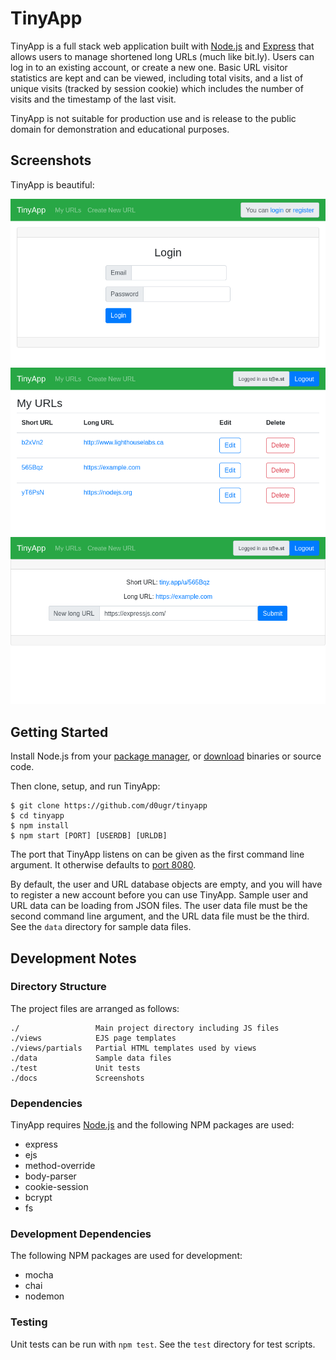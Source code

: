 # **TinyApp**

TinyApp is a full stack web application built with [Node.js](https://nodejs.org) and [Express](https://expressjs.com) that allows users to manage shortened long URLs (much like bit.ly).  Users can log in to an existing account, or create a new one.  Basic URL visitor statistics are kept and can be viewed, including total visits, and a list of unique visits (tracked by session cookie) which includes the number of visits and the timestamp of the last visit.

TinyApp is not suitable for production use and is release to the public domain for demonstration and educational purposes.

## **Screenshots**

TinyApp is beautiful:

!["Login page"](docs/tinyapp-screenshot-01-login.png)
!["URL index"](docs/tinyapp-screenshot-02-url-index.png)
!["URL details"](docs/tinyapp-screenshot-03-url-details.png)

## **Getting Started**

Install Node.js from your [package manager](https://nodejs.org/en/download/package-manager/), or [download](https://nodejs.org/en/download/) binaries or source code.

Then clone, setup, and run TinyApp:

```
$ git clone https://github.com/d0ugr/tinyapp
$ cd tinyapp
$ npm install
$ npm start [PORT] [USERDB] [URLDB]
```

The port that TinyApp listens on can be given as the first command line argument.  It otherwise defaults to [port 8080](http://localhost:8080).

By default, the user and URL database objects are empty, and you will have to register a new account before you can use TinyApp.  Sample user and URL data can be loading from JSON files.  The user data file must be the second command line argument, and the URL data file must be the third.  See the `data` directory for sample data files.

## **Development Notes**

### **Directory Structure**

The project files are arranged as follows:

```
./                 Main project directory including JS files
./views            EJS page templates
./views/partials   Partial HTML templates used by views
./data             Sample data files
./test             Unit tests
./docs             Screenshots
```

### **Dependencies**

TinyApp requires [Node.js](https://nodejs.org) and the following NPM packages are used:

- express
- ejs
- method-override
- body-parser
- cookie-session
- bcrypt
- fs

### **Development Dependencies**

The following NPM packages are used for development:

- mocha
- chai
- nodemon

### **Testing**

Unit tests can be run with `npm test`.  See the `test` directory for test scripts.
